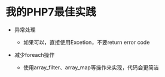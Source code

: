 # 我的PHP7最佳实践


* 异常处理
  * 如果可以，直接使用Excetion，不要return error code

* 减少foreach操作
  * 使用array_filter、array_map等操作来实现，代码会更简洁